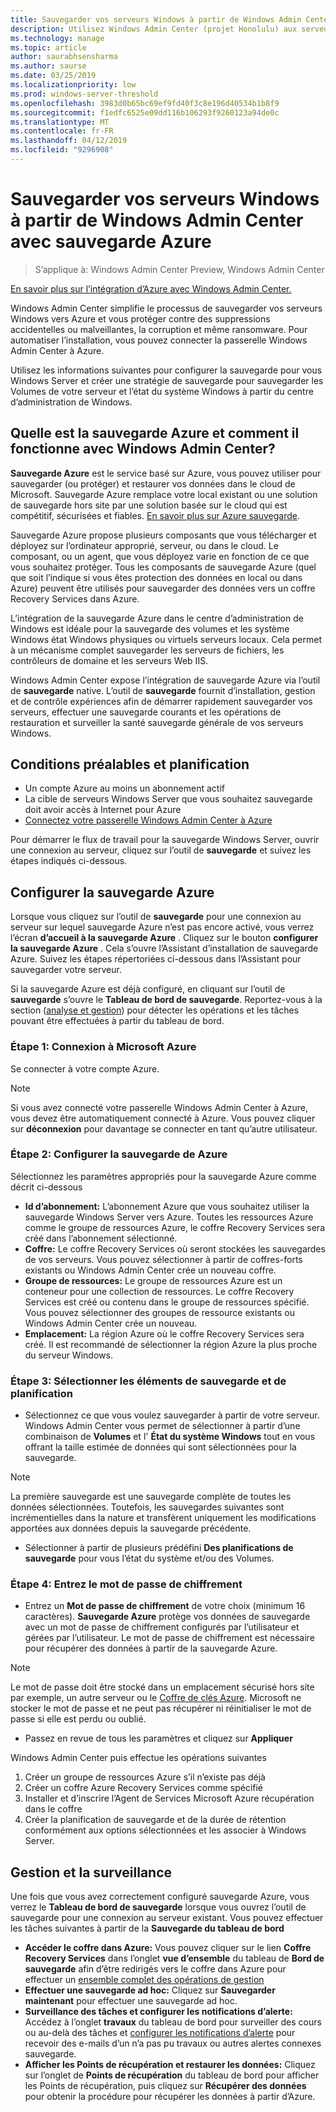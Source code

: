 ```yaml
---
title: Sauvegarder vos serveurs Windows à partir de Windows Admin Center avec sauvegarde Azure
description: Utilisez Windows Admin Center (projet Honolulu) aux serveurs de sauvegarde Windows avec sauvegarde Azure
ms.technology: manage
ms.topic: article
author: saurabhsensharma
ms.author: saurse
ms.date: 03/25/2019
ms.localizationpriority: low
ms.prod: windows-server-threshold
ms.openlocfilehash: 3983d0b65bc69ef9fd40f3c8e196d40534b1b8f9
ms.sourcegitcommit: f1edfc6525e09dd116b106293f9260123a94de0c
ms.translationtype: MT
ms.contentlocale: fr-FR
ms.lasthandoff: 04/12/2019
ms.locfileid: "9296908"
---
```

# Sauvegarder vos serveurs Windows à partir de Windows Admin Center avec sauvegarde Azure

>S’applique à: Windows Admin Center Preview, Windows Admin Center

[En savoir plus sur l’intégration d’Azure avec Windows Admin Center.](../plan/azure-integration-options.md)

Windows Admin Center simplifie le processus de sauvegarder vos serveurs Windows vers Azure et vous protéger contre des suppressions accidentelles ou malveillantes, la corruption et même ransomware. Pour automatiser l’installation, vous pouvez connecter la passerelle Windows Admin Center à Azure.

Utilisez les informations suivantes pour configurer la sauvegarde pour vous Windows Server et créer une stratégie de sauvegarde pour sauvegarder les Volumes de votre serveur et l’état du système Windows à partir du centre d’administration de Windows.

## Quelle est la sauvegarde Azure et comment il fonctionne avec Windows Admin Center? 

**Sauvegarde Azure** est le service basé sur Azure, vous pouvez utiliser pour sauvegarder (ou protéger) et restaurer vos données dans le cloud de Microsoft. Sauvegarde Azure remplace votre local existant ou une solution de sauvegarde hors site par une solution basée sur le cloud qui est compétitif, sécurisées et fiables.
[En savoir plus sur Azure sauvegarde](https://docs.microsoft.com/azure/backup/backup-overview).

Sauvegarde Azure propose plusieurs composants que vous télécharger et déployez sur l’ordinateur approprié, serveur, ou dans le cloud. Le composant, ou un agent, que vous déployez varie en fonction de ce que vous souhaitez protéger. Tous les composants de sauvegarde Azure (quel que soit l’indique si vous êtes protection des données en local ou dans Azure) peuvent être utilisés pour sauvegarder des données vers un coffre Recovery Services dans Azure.

L’intégration de la sauvegarde Azure dans le centre d’administration de Windows est idéale pour la sauvegarde des volumes et les système Windows état Windows physiques ou virtuels serveurs locaux. Cela permet à un mécanisme complet sauvegarder les serveurs de fichiers, les contrôleurs de domaine et les serveurs Web IIS.

Windows Admin Center expose l’intégration de sauvegarde Azure via l’outil de **sauvegarde** native. L’outil de **sauvegarde** fournit d’installation, gestion et de contrôle expériences afin de démarrer rapidement sauvegarder vos serveurs, effectuer une sauvegarde courants et les opérations de restauration et surveiller la santé sauvegarde générale de vos serveurs Windows.

## Conditions préalables et planification

- Un compte Azure au moins un abonnement actif
- La cible de serveurs Windows Server que vous souhaitez sauvegarde doit avoir accès à Internet pour Azure
- [Connectez votre passerelle Windows Admin Center à Azure](azure-integration.md)

Pour démarrer le flux de travail pour la sauvegarde Windows Server, ouvrir une connexion au serveur, cliquez sur l’outil de **sauvegarde** et suivez les étapes indiqués ci-dessous.

## Configurer la sauvegarde Azure
Lorsque vous cliquez sur l’outil de **sauvegarde** pour une connexion au serveur sur lequel sauvegarde Azure n’est pas encore activé, vous verrez l’écran **d’accueil à la sauvegarde Azure** . Cliquez sur le bouton **configurer la sauvegarde Azure** . Cela s’ouvre l’Assistant d’installation de sauvegarde Azure. Suivez les étapes répertoriées ci-dessous dans l’Assistant pour sauvegarder votre serveur.

Si la sauvegarde Azure est déjà configuré, en cliquant sur l’outil de **sauvegarde** s’ouvre le **Tableau de bord de sauvegarde**. Reportez-vous à la section ([analyse et gestion](#management-and-monitoring)) pour détecter les opérations et les tâches pouvant être effectuées à partir du tableau de bord.

### Étape 1: Connexion à Microsoft Azure
Se connecter à votre compte Azure. 

> [!NOTE]
> Si vous avez connecté votre passerelle Windows Admin Center à Azure, vous devez être automatiquement connecté à Azure. Vous pouvez cliquer sur **déconnexion** pour davantage se connecter en tant qu’autre utilisateur.

### Étape 2: Configurer la sauvegarde de Azure
Sélectionnez les paramètres appropriés pour la sauvegarde Azure comme décrit ci-dessous

 - **Id d’abonnement:** L’abonnement Azure que vous souhaitez utiliser la sauvegarde Windows Server vers Azure. Toutes les ressources Azure comme le groupe de ressources Azure, le coffre Recovery Services sera créé dans l’abonnement sélectionné.
 - **Coffre:** Le coffre Recovery Services où seront stockées les sauvegardes de vos serveurs. Vous pouvez sélectionner à partir de coffres-forts existants ou Windows Admin Center crée un nouveau coffre.  
 - **Groupe de ressources:** Le groupe de ressources Azure est un conteneur pour une collection de ressources. Le coffre Recovery Services est créé ou contenu dans le groupe de ressources spécifié. Vous pouvez sélectionner des groupes de ressource existants ou Windows Admin Center crée un nouveau.
 - **Emplacement:** La région Azure où le coffre Recovery Services sera créé. Il est recommandé de sélectionner la région Azure la plus proche du serveur Windows.

### Étape 3: Sélectionner les éléments de sauvegarde et de planification

- Sélectionnez ce que vous voulez sauvegarder à partir de votre serveur. Windows Admin Center vous permet de sélectionner à partir d’une combinaison de **Volumes** et l' **État du système Windows** tout en vous offrant la taille estimée de données qui sont sélectionnées pour la sauvegarde.

> [!NOTE]
> La première sauvegarde est une sauvegarde complète de toutes les données sélectionnées. Toutefois, les sauvegardes suivantes sont incrémentielles dans la nature et transfèrent uniquement les modifications apportées aux données depuis la sauvegarde précédente.

- Sélectionner à partir de plusieurs prédéfini **Des planifications de sauvegarde** pour vous l’état du système et/ou des Volumes.

### Étape 4: Entrez le mot de passe de chiffrement

- Entrez un **Mot de passe de chiffrement** de votre choix (minimum 16 caractères).  **Sauvegarde Azure** protège vos données de sauvegarde avec un mot de passe de chiffrement configurés par l’utilisateur et gérées par l’utilisateur. Le mot de passe de chiffrement est nécessaire pour récupérer des données à partir de la sauvegarde Azure.

> [!NOTE]
> Le mot de passe doit être stocké dans un emplacement sécurisé hors site par exemple, un autre serveur ou le [Coffre de clés Azure](https://docs.microsoft.com/azure/key-vault/quick-create-portal). Microsoft ne stocker le mot de passe et ne peut pas récupérer ni réinitialiser le mot de passe si elle est perdu ou oublié.

- Passez en revue de tous les paramètres et cliquez sur **Appliquer**

Windows Admin Center puis effectue les opérations suivantes

1. Créer un groupe de ressources Azure s’il n’existe pas déjà
2. Créer un coffre Azure Recovery Services comme spécifié
3. Installer et d’inscrire l’Agent de Services Microsoft Azure récupération dans le coffre
4. Créer la planification de sauvegarde et de la durée de rétention conformément aux options sélectionnées et les associer à Windows Server.

## Gestion et la surveillance

Une fois que vous avez correctement configuré sauvegarde Azure, vous verrez le **Tableau de bord de sauvegarde** lorsque vous ouvrez l’outil de sauvegarde pour une connexion au serveur existant. Vous pouvez effectuer les tâches suivantes à partir de la **Sauvegarde du tableau de bord**

- **Accéder le coffre dans Azure:** Vous pouvez cliquer sur le lien **Coffre Recovery Services** dans l’onglet **vue d’ensemble** du tableau de **Bord de sauvegarde** afin d’être redirigés vers le coffre dans Azure pour effectuer un [ensemble complet des opérations de gestion](https://docs.microsoft.com/azure/backup/backup-azure-manage-windows-server)
- **Effectuer une sauvegarde ad hoc:** Cliquez sur **Sauvegarder maintenant** pour effectuer une sauvegarde ad hoc. 
- **Surveillance des tâches et configurer les notifications d’alerte:** Accédez à l’onglet **travaux** du tableau de bord pour surveiller des cours ou au-delà des tâches et [configurer les notifications d’alerte](https://docs.microsoft.com/azure/backup/backup-azure-manage-windows-server#configuring-notifications-for-alerts) pour recevoir des e-mails d’un n’a pas pu travaux ou autres alertes connexes sauvegarde.
- **Afficher les Points de récupération et restaurer les données:** Cliquez sur l’onglet de **Points de récupération** du tableau de bord pour afficher les Points de récupération, puis cliquez sur **Récupérer des données** pour obtenir la procédure pour récupérer les données à partir d’Azure.